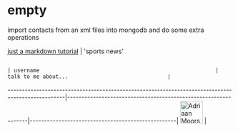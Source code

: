 # empty
import contacts from an xml files into mongodb and do some extra operations

[just a markdown tutorial](http://espn.go.com/)  | 'sports news' 

                                                                                                 | username                                                       | talk to me about...                               |
--------------------------------------------------------------------------------------------------|----------------------------------------------------------------|---------------------------------------------------|
 <img src="https://avatars.githubusercontent.com/adriaanm"     height="50px" title="Adriaan Moors"/>        |

